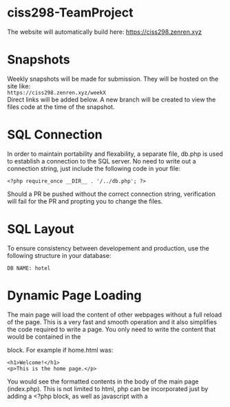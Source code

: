 # ciss298-TeamProject
The website will automatically build here:
https://ciss298.zenren.xyz

# Snapshots
Weekly snapshots will be made for submission. They will be hosted on the site like:\
`https://ciss298.zenren.xyz/weekX`\
Direct links will be added below.
A new branch will be created to view the files code at the time of the snapshot.

# SQL Connection
In order to maintain portability and flexability, a separate file, db.php is used to establish a connection to the SQL server. No need to write out a connection string, just include the following code in your file:
```
<?php require_once __DIR__ . '/../db.php'; ?>
```
Should a PR be pushed without the correct connection string, verification will fail for the PR and propting you to change the files.

# SQL Layout
To ensure consistency between developement and production, use the following structure in your database:
```
DB NAME: hotel
```

# Dynamic Page Loading
The main page will load the content of other webpages without a full reload of the page. This is a very fast and smooth operation and it also simplifies the code required to write a page. You only need to write the content that would be contained in the <main> block. For example if home.html was:
```
<h1>Welcome!</h1>
<p>This is the home page.</p>
```
You would see the formatted contents in the body of the main page (index.php). This is not limited to html, php can be incorporated just by adding a <?php block, as well as javascript with a <script> block.
